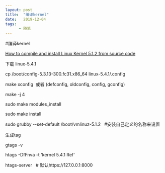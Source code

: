 ```yaml
---
layout: post
title:  "编译kernel"
date:   2019-12-04
tags:
      - 随笔
---
```


#编译kernel


[How to compile and install Linux Kernel 5.1.2 from source
code](https://www.cnblogs.com/qccz123456/p/11009502.html)

下载 linux-5.4.1

cp /boot/config-5.3.13-300.fc31.x86_64 linux-5.4.1/.config

make xconfig  或者 (defconfig, oldconfig, config, gconfig)

make -j 4

sudo make modules_install

sudo make install



sudo grubby
\--set-default /boot/vmlinuz-5.1.2   #安装自己定义的名称来设置



生成tag

gtags -v

htags -DfFnva -t \'kernel 5.4.1 Ref\'

htags-server   # 默认https://127.0.0.1:8000



